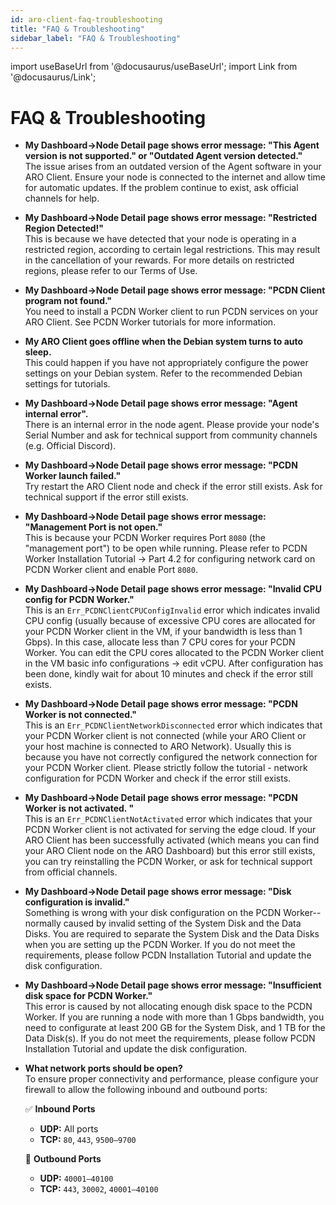```yaml
---
id: aro-client-faq-troubleshooting
title: "FAQ & Troubleshooting"
sidebar_label: "FAQ & Troubleshooting"
---
```

import useBaseUrl from '@docusaurus/useBaseUrl';
import Link from '@docusaurus/Link';

# FAQ & Troubleshooting

- **My Dashboard->Node Detail page shows error message: "This Agent version is not supported." or "Outdated Agent version detected."**   
  The issue arises from an outdated version of the Agent software in your ARO Client. Ensure your node is connected to the internet and allow time for automatic updates. If the problem continue to exist, ask official channels for help. 

- **My Dashboard->Node Detail page shows error message: "Restricted Region Detected!"**  
  This is because we have detected that your node is operating in a restricted region, according to certain legal restrictions. This may result in the cancellation of your rewards. For more details on restricted regions, please refer to our <Link to="/appendix/terms-of-use">Terms of Use</Link>.

- **My Dashboard->Node Detail page shows error message: "PCDN Client program not found."**  
  You need to install a PCDN Worker client to run PCDN services on your ARO Client. See <Link to="/node-operator-guide/aro-client/aro-client-pcdn-worker">PCDN Worker tutorials</Link> for more information.
  
- **My ARO Client goes offline when the Debian system turns to auto sleep.**  
  This could happen if you have not appropriately configure the power settings on your Debian system. Refer to the <Link to="/node-operator-guide/aro-client/aro-client-debian/#5-recommended-settings-on-debian-system">recommended Debian settings</Link> for tutorials. 

- **My Dashboard->Node Detail page shows error message: "Agent internal error".**  
  There is an internal error in the node agent. Please provide your node's Serial Number and ask for technical support from community channels (e.g. Official Discord).
  
- **My Dashboard->Node Detail page shows error message: "PCDN Worker launch failed."**  
  Try restart the ARO Client node and check if the error still exists. Ask for technical support if the error still exists.

- **My Dashboard->Node Detail page shows error message: "Management Port is not open."**  
  This is because your PCDN Worker requires Port `8080` (the "management port") to be open while running. Please refer to <Link to="/node-operator-guide/aro-client/aro-client-pcdn-worker#42-network-card-configurations">PCDN Worker Installation Tutorial -> Part 4.2</Link> for configuring network card on PCDN Worker client and enable Port `8080`.

- **My Dashboard->Node Detail page shows error message: "Invalid CPU config for PCDN Worker."**  
  This is an `Err_PCDNClientCPUConfigInvalid` error which indicates invalid CPU config (usually because of excessive CPU cores are allocated for your PCDN Worker client in the VM, if your bandwidth is less than 1 Gbps). In this case, allocate less than 7 CPU cores for your PCDN Worker. You can edit the CPU cores allocated to the PCDN Worker client in the <Link to="/node-operator-guide/aro-client/aro-client-pcdn-worker#31-configure-basic-information">VM basic info configurations -> edit vCPU</Link>. After configuration has been done, kindly wait for about 10 minutes and check if the error still exists.  

- **My Dashboard->Node Detail page shows error message: "PCDN Worker is not connected."**  
  This is an `Err_PCDNClientNetworkDisconnected` error which indicates that your PCDN Worker client is not connected (while your ARO Client or your host machine is connected to ARO Network). Usually this is because you have not correctly configured the network connection for your PCDN Worker client. Please strictly follow the <Link to="/node-operator-guide/aro-client/aro-client-pcdn-worker#32-configure-network-interface">tutorial - network configuration for PCDN Worker</Link> and check if the error still exists.   
  
- **My Dashboard->Node Detail page shows error message: "PCDN Worker is not activated. "**  
  This is an `Err_PCDNClientNotActivated` error which indicates that your PCDN Worker client is not activated for serving the edge cloud. If your ARO Client has been successfully activated (which means you can find your ARO Client node on the ARO Dashboard) but this error still exists, you can try reinstalling the PCDN Worker, or ask for technical support from official channels. 
  
- **My Dashboard->Node Detail page shows error message: "Disk configuration is invalid."**  
  Something is wrong with your disk configuration on the PCDN Worker-- normally caused by invalid setting of the System Disk and the Data Disks. You are required to separate the System Disk and the Data Disks when you are setting up the PCDN Worker. If you do not meet the requirements, please follow <Link to="/node-operator-guide/aro-client/aro-client-pcdn-worker">PCDN Installation Tutorial</Link> and update the disk configuration.
  
- **My Dashboard->Node Detail page shows error message: "Insufficient disk space for PCDN Worker."**  
  This error is caused by not allocating enough disk space to the PCDN Worker. If you are running a node with more than 1 Gbps bandwidth, you need to configurate at least 200 GB for the System Disk, and 1 TB for the Data Disk(s). If you do not meet the requirements, please follow <Link to="/node-operator-guide/aro-client/aro-client-pcdn-worker">PCDN Installation Tutorial</Link> and update the disk configuration.

- **What network ports should be open?**  
  To ensure proper connectivity and performance, please configure your firewall to allow the following inbound and outbound ports:

  ✅ **Inbound Ports**
   - **UDP:** All ports  
   - **TCP:** `80`, `443`, `9500–9700`

  🚀 **Outbound Ports**
   - **UDP:** `40001–40100`  
   - **TCP:** `443`, `30002`, `40001–40100`